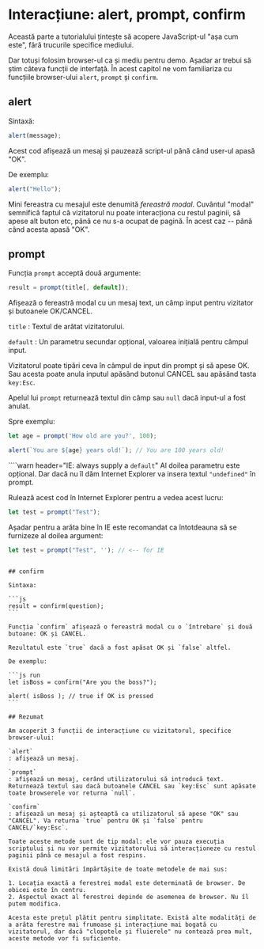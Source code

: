 # Interacțiune: alert, prompt, confirm

Această parte a tutorialului țintește să acopere JavaScript-ul "așa cum este", fără trucurile specifice mediului.

Dar totuși folosim browser-ul ca și mediu pentru demo. Așadar ar trebui să știm câteva funcții de interfață. În acest capitol ne vom familiariza cu funcțiile browser-ului `alert`, `prompt` și `confirm`.

## alert

Sintaxă:

```js
alert(message);
```

Acest cod afișează un mesaj și pauzează script-ul până când user-ul apasă "OK".

De exemplu:

```js run
alert("Hello");
```

Mini fereastra cu mesajul este denumită *fereastră modal*. Cuvântul "modal" semnifică faptul că vizitatorul nu poate interacționa cu restul paginii, să apese alt buton etc, până ce nu s-a ocupat de pagină. În acest caz -- până când acesta apasă "OK".

## prompt

Funcția `prompt` acceptă două argumente:

```js no-beautify
result = prompt(title[, default]);
```

Afișează o fereastră modal cu un mesaj text, un câmp input pentru vizitator și butoanele OK/CANCEL.

`title`
: Textul de arătat vizitatorului.

`default`
: Un parametru secundar opțional, valoarea inițială pentru câmpul input.

Vizitatorul poate tipări ceva în câmpul de input din prompt și să apese OK. Sau acesta poate anula inputul apăsând butonul CANCEL sau apăsând tasta `key:Esc`.

Apelul lui `prompt` returnează textul din câmp sau `null` dacă input-ul a fost anulat.

Spre exemplu:

```js run
let age = prompt('How old are you?', 100);

alert(`You are ${age} years old!`); // You are 100 years old!
```

````warn header="IE: always supply a `default`"
Al doilea parametru este opțional. Dar dacă nu îl dăm Internet Explorer va insera textul `"undefined"` în prompt.

Rulează acest cod în Internet Explorer pentru a vedea acest lucru:

```js run
let test = prompt("Test");
```

Așadar pentru a arăta bine în IE este recomandat ca întotdeauna să se furnizeze al doilea argument:

```js run
let test = prompt("Test", ''); // <-- for IE
```
````

## confirm

Sintaxa:

```js
result = confirm(question);
```

Funcția `confirm` afișează o fereastră modal cu o `întrebare` și două butoane: OK și CANCEL.

Rezultatul este `true` dacă a fost apăsat OK și `false` altfel.

De exemplu:

```js run
let isBoss = confirm("Are you the boss?");

alert( isBoss ); // true if OK is pressed
```

## Rezumat

Am acoperit 3 funcții de interacțiune cu vizitatorul, specifice browser-ului:

`alert`
: afișează un mesaj.

`prompt`
: afișează un mesaj, cerând utilizatorului să introducă text. Returnează textul sau dacă butoanele CANCEL sau `key:Esc` sunt apăsate toate browserele vor returna `null`.

`confirm`
: afișează un mesaj și așteaptă ca utilizatorul să apese "OK" sau "CANCEL". Va returna `true` pentru OK și `false` pentru CANCEL/`key:Esc`.

Toate aceste metode sunt de tip modal: ele vor pauza execuția scriptului și nu vor permite vizitatorului să interacționeze cu restul paginii până ce mesajul a fost respins.

Există două limitări împărtășite de toate metodele de mai sus:

1. Locația exactă a ferestrei modal este determinată de browser. De obicei este în centru.
2. Aspectul exact al ferestrei depinde de asemenea de browser. Nu îl putem modifica.

Acesta este prețul plătit pentru simplitate. Există alte modalități de a arăta ferestre mai frumoase și interacțiune mai bogată cu vizitatorul, dar dacă "clopotele și fluierele" nu contează prea mult, aceste metode vor fi suficiente.